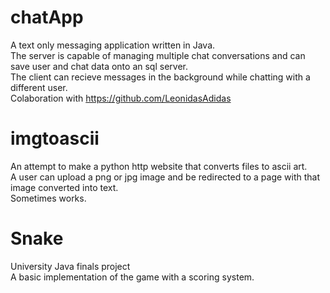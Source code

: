 # chatApp
A text only messaging application written in Java.\
The server is capable of managing multiple chat conversations and can save user and chat data onto an sql server.\
The client can recieve messages in the background while chatting with a different user.\
Colaboration with https://github.com/LeonidasAdidas

# imgtoascii
An attempt to make a python http website that converts files to ascii art.\
A user can upload a png or jpg image and be redirected to a page with that image converted into text.\
Sometimes works.

# Snake
University Java finals project\
A basic implementation of the game with a scoring system.
